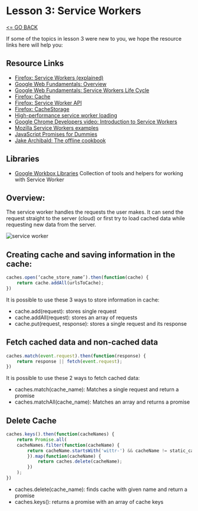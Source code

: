 # Lesson 3: Service Workers

[<= GO BACK ](../README.md)

If some of the topics in lesson 3 were new to you, we hope the resource links here will help you:


## Resource Links

* [Firefox: Service Workers (explained)](https://developer.mozilla.org/en-US/docs/Web/API/Service_Worker_API/Using_Service_Workers)
* [Google Web Fundamentals: Overview](https://developers.google.com/web/fundamentals/primers/service-workers)
* [Google Web Fundamentals: Service Workers Life Cycle](https://developers.google.com/web/fundamentals/primers/service-workers/lifecycle)
* [Firefox: Cache](https://developer.mozilla.org/en-US/docs/Web/API/Cache)
* [Firefox: Service Worker API](https://developer.mozilla.org/en-US/docs/Web/API/Service_Worker_API)
* [Firefox: CacheStorage](https://developer.mozilla.org/en-US/docs/Web/API/CacheStorage)
* [High-performance service worker loading](https://developers.google.com/web/fundamentals/primers/service-workers/high-performance-loading)
* [Google Chrome Developers video: Introduction to Service Workers](https://www.youtube.com/watch?v=jVfXiv03y5c1)
* [Mozilla Service Workers examples](https://serviceworke.rs/)
* [JavaScript Promises for Dummies](https://scotch.io/tutorials/javascript-promises-for-dummies)
* [Jake Archibald: The offline cookbook](https://jakearchibald.com/2014/offline-cookbook/)

## Libraries

* [Google Workbox Libraries](https://developers.google.com/web/tools/workbox/) Collection of tools and helpers for working with Service Worker

## Overview:
The service worker handles the requests the user makes. It can send the request straight to the server (cloud) or first try to load cached data while requesting new data from the server.

![service worker](https://www.smashingmagazine.com/wp-content/uploads/2016/11/service-worker-offline-large-opt.jpg)


## Creating cache and saving information in the cache:

```Javascript
caches.open(‘cache_store_name’).then(function(cache) {
    return cache.addAll(urlsToCache);
})
```

It is possible to use these 3 ways to store information in cache:

* cache.add(request): stores single request
* cache.addAll(request): stores an array of requests
* cache.put(request, response): stores a single request and its response


## Fetch cached data and non-cached data

```Javascript
caches.match(event.request).then(function(response) {
    return response || fetch(event.request);
})
```

It is possible to use these 2 ways to fetch cached data:

* caches.match(cache_name): Matches a single request and return a promise
* caches.matchAll(cache_name): Matches an array and returns a promise


## Delete Cache

```Javascript
caches.keys().then(function(cacheNames) {
    return Promise.all(
    cacheNames.filter(function(cacheName) {
        return cacheName.startsWith('wittr-') && cacheName != static_cache_name;
        }).map(function(cacheName) {
            return caches.delete(cacheName);
        })
    );
})
```

* caches.delete(cache_name): finds cache with given name and return a promise
* caches.keys(): returns a promise with an array of cache keys

